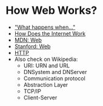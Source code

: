 # How Web Works? #

- ["What happens when..."](https://github.com/alex/what-happens-when/blob/master/README.rst)
- [How Does the Internet Work](https://web.stanford.edu/class/msande91si/www-spr04/readings/week1/InternetWhitepaper.htm)
- [MDN: Web](https://developer.mozilla.org/en-US/docs/Learn/Getting_started_with_the_web/How_the_Web_works)
- [Stanford: Web](https://stanford.edu/class/cs101/network-3-web.html)
- [HTTP](https://habrahabr.ru/post/215117/)
- Also check on Wikipedia:
  - URI: URN and URL
  - DNSystem and DNServer
  - Communication protocol
  - Abstraction Layer
  - TCP/IP
  - Client-Server